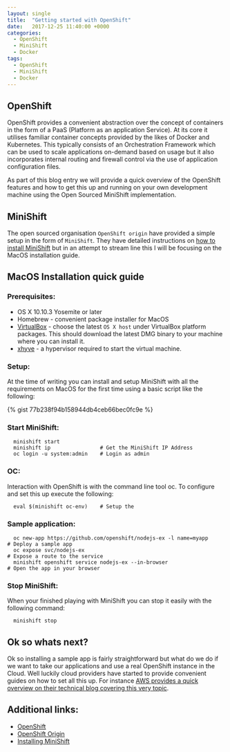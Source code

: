 ```yaml
---
layout: single
title:  "Getting started with OpenShift"
date:   2017-12-25 11:40:00 +0000
categories:
  - OpenShift
  - MiniShift
  - Docker
tags:
  - OpenShift
  - MiniShift
  - Docker
---
```


## OpenShift

>
OpenShift provides a convenient abstraction over the concept of containers in the form of a PaaS (Platform as an application Service). At its core it utilises familiar container concepts provided by the likes of Docker and Kubernetes. This typically consists of an Orchestration Framework which can be used to scale applications on-demand based on usage but it also incorporates internal routing and firewall control via the use of application configuration files.

As part of this blog entry we will provide a quick overview of the OpenShift features and how to get this up and running on your own development machine using the Open Sourced MiniShift implementation.

## MiniShift

>
The open sourced organisation `OpenShift origin` have provided a simple setup in the form of `MiniShift`. They have detailed instructions on [how to install MiniShift](https://docs.openshift.org/latest/minishift/getting-started/installing.html) but in an attempt to stream line this I will be focusing on the MacOS installation guide.

## MacOS Installation quick guide

### Prerequisites:

* OS X 10.10.3 Yosemite or later
* Homebrew - convenient package installer for MacOS
* [VirtualBox](https://www.virtualbox.org/wiki/Downloads) - choose the latest `OS X host` under VirtualBox platform packages. This should download the latest DMG binary to your machine where you can install it.
* [xhyve](https://github.com/mist64/xhyve) - a hypervisor required to start the virtual machine.

### Setup:

At the time of writing you can install and setup MiniShift with all the requirements on MacOS for the first time using a basic script like the following:

{% gist 77b238f94b158944db4ceb66bec0fc9e %}

### Start MiniShift:

```
  minishift start
  minishift ip                # Get the MiniShift IP Address
  oc login -u system:admin    # Login as admin
```

### OC:

Interaction with OpenShift is with the command line tool oc. To configure and set this up execute the following:

```
  eval $(minishift oc-env)    # Setup the
```

### Sample application:

```
  oc new-app https://github.com/openshift/nodejs-ex -l name=myapp     # Deploy a sample app
  oc expose svc/nodejs-ex                                             # Expose a route to the service
  minishift openshift service nodejs-ex --in-browser                  # Open the app in your browser
```

### Stop MiniShift:

When your finished playing with MiniShift you can stop it easily with the following command:

```
  minishift stop
```

## Ok so whats next?

Ok so installing a sample app is fairly straightforward but what do we do if we want to take our applications and use a real OpenShift instance in the Cloud. Well luckily cloud providers have started to provide convenient guides on how to set all this up. For instance [AWS provides a quick overview on their technical blog covering this very topic](https://aws.amazon.com/about-aws/whats-new/2017/09/red-hat-openshift-container-platform-on-the-aws-cloud-quick-start-reference-deployment/).

## Additional links:

* [OpenShift](https://www.openshift.com/)
* [OpenShift Origin](https://www.openshift.org/)
* [Installing MiniShift](https://docs.openshift.org/latest/minishift/getting-started/installing.html)
